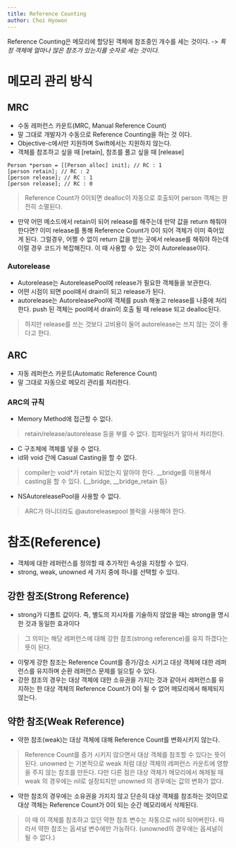```yaml
---
title: Reference Counting
author: Choi Hyowon
---
```

Reference Counting은 메모리에 할당된 객체에 참조중인 개수를 세는 것이다. 
-> *특정 객체에 얼마나 많은 참조가 있는지를 숫자로 세는 것이다.*

# 메모리 관리 방식
## MRC
* 수동 레퍼런스 카운트(MRC, Manual Reference Count)
* 말 그대로 개발자가 수동으로 Reference Counting을 하는 것 이다.
* Objective-c에서만 지원하며 Swift에서는 지원하지 않는다.
* 객체를 참조하고 싶을 때 [retain], 참조를 풀고 싶을 때 [release]
```objc
Person *person = [[Person alloc] init]; // RC : 1
[person retain]; // RC : 2
[person release]; // RC : 1
[person release]; // RC : 0
```
> Reference Count가 0이되면 dealloc이 자동으로 호출되어 person 객체는 완전히 소멸된다.
* 만약 어떤 메소드에서 retain이 되어 release를 해주는데 만약 값을 return 해줘야 한다면? 이미 release를 통해 Reference Count가 0이 되어 객체가 이미 죽어있게 된다. 그럴경우, 어쩔 수 없이 return 값을 받는 곳에서 release를 해줘야 하는데 이럴 경우 코드가 복잡해진다. 이 때 사용할 수 있는 것이 Autorelease이다.

### Autorelease
* Autorelease는 AutoreleasePool에 release가 필요한 객체들을 보관한다.
* 어떤 시점이 되면 pool애서 drain이 되고 release가 된다.
* autorelease는 AutoreleasePool에 객체를 push 해놓고 release를 나중에 처리한다. push 된 객체는 pool에서 drain이 호출 될 때 release 되고 dealloc된다.
> 하지만  release를 쓰는 것보다 고비용이 들어 autorelease는 쓰지 않는 것이 좋다고 한다.

## ARC
* 자동 레퍼런스 카운트(Automatic Reference Count)
* 말 그대로 자동으로 메모리 관리를 처리한다.

### ARC의 규칙
* Memory Method에 접근할 수 없다.
> retain/release/autorelease 등을 부를 수 없다.
> 컴파일러가 알아서 처리한다.
* C 구조체에 객체를 넣을 수 없다.
* id와 void 간에 Casual Casting을 할 수 없다.
> compiler는 void*가 retain 되었는지 알아야 한다.
> __bridge를 이용해서 casting을 할 수 있다. (__bridge, __bridge_retain 등)
* NSAutoreleasePool을 사용할 수 없다.
>  ARC가 아니더라도 @autoreleasepool 블럭을 사용해야 한다.

# 참조(Reference)
* 객체에 대한 레퍼런스를 정의할 때 추가적인 속성을 지정할 수 있다. 
*  strong, weak, unowned 세 가지 중에 하나를 선택할 수 있다. 

## 강한 참조(Strong Reference)
* strong가 디폴트 값이다. 즉, 별도의 지시자를 기술하지 않았을 때는 strong을 명시한 것과 동일한 효과이다
> 그 의미는 해당 레퍼런스에 대해 강한 참조(strong reference)를 유지 하겠다는 뜻이 된다. 
* 이렇게 강한 참조는 Reference Count를 증가/감소 시키고 대상 객체에 대한 레퍼런스를 유지하며 순환 레퍼런스 문제를 일으킬 수 있다.
* 강한 참조의 경우는 대상 객체에 대한 소유권을 가지는 것과 같아서 레퍼런스를 유지하는 한 대상 객체의 Reference Count가 0이 될 수 없어 메모리에서 해제되지 않는다.

## 약한 참조(Weak Reference)
* 약한 참조(weak)는 대상 객체에 대해 Reference Count를 변화시키지 않는다. 
> Reference Count를 증가 시키지 않으면서 대상 객체를 참조할 수 있다는 뜻이 된다. 
> unowned 는 기본적으로 weak 처럼 대상 객체의 레퍼런스 카운트에 영향을 주지 않는 참조를 만든다. 다만 다른 점은 대상 객체가 메모리에서 해제될 때 weak 의 경우에는 nil로 설정되지만 unowned 의 경우에는 값의 변화가 없다.
* 약한 참조의 경우에는 소유권을 가지지 않고 단순히 대상 객체를 참조하는 것이므로 대상 객체는 Reference Count가 0이 되는 순간 메모리에서 삭제된다. 
> 이 때 이 객체를 참조하고 있던 약한 참조 변수는 자동으로 nil이 되어버린다. 따라서 약한 참조는 옵셔널 변수에만 가능하다. (unowned의 경우에는 옵셔널이 될 수 없다.)
